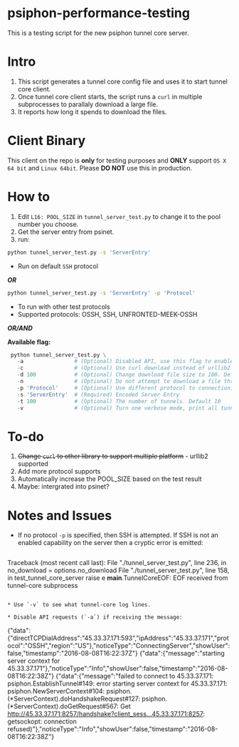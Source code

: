 # psiphon-performance-testing

This is a testing script for the new psiphon tunnel core server.

# Intro

1. This script generates a tunnel core config file and uses it to start tunnel core client.
2. Once tunnel core client starts, the script runs a `curl` in multiple subprocesses to parallaly download a large file.
3. It reports how long it spends to download the files.

# Client Binary
This client on the repo is **only** for testing purposes and **ONLY** support `OS X 64 bit` and `Linux 64bit`. Please **DO NOT** use this in production.

# How to
1. Edit `L16: POOL_SIZE` in `tunnel_server_test.py` to change it to the pool number you choose.
2. Get the server entry from psinet.
3. run:
  ```bash
  python tunnel_server_test.py -s 'ServerEntry'
  ```
   - Run on default `SSH` protocol

  ***OR***

  ```bash
  python tunnel_server_test.py -s 'ServerEntry' -p 'Protocol'
  ```
   - To run with other test protocols
   - Supported protocols: OSSH, SSH, UNFRONTED-MEEK-OSSH

   ***OR/AND***

   **Available flag:**
   ```python
    python tunnel_server_test.py \
      -a                # (Optional) Disabled API, use this flag to enabled 'Disabled API'. Default FLASE
      -c                # (Optional) Use curl download instead of urllib2 download. Default FALSE
      -d 100            # (Optional) Change download file size to 100. Default 10MB
      -n                # (Optional) Do not attempt to download a file through the proxy. Default FALSE
      -p 'Protocol'     # (Optional) Use different protocol to connection, can use UNFRONTED-MEEK-OSSH, SSH, or OSSH. Default SSH
      -s 'ServerEntry'  # (Required) Encoded Server Entry
      -t 100            # (Optional) The number of tunnels. Default 10
      -v                # (Optional) Turn one verbose mode, print all tunnel-core output. Default FALSE

   ```


# To-do
1. ~~Change `curl` to other library to support multiple platform~~ - urllib2 supported
2. Add more protocol supports
3. Automatically increase the POOL_SIZE based on the test result
4. Maybe: intergrated into psinet?

# Notes and Issues

* If no protocol `-p` is specified, then SSH is attempted.  If SSH is not an
enabled capability on the server then a cryptic error is emitted:
  ```
Traceback (most recent call last):
  File "./tunnel_server_test.py", line 236, in <module>
    no_download = options.no_download
  File "./tunnel_server_test.py", line 158, in test_tunnel_core_server
    raise e
__main__.TunnelCoreEOF: EOF received from tunnel-core subprocess
  ```

* Use `-v` to see what tunnel-core log lines.

* Disable API requests (`-a`) if receiving the message:
  ```
  {"data":{"directTCPDialAddress":"45.33.37.171:593","ipAddress":"45.33.37.171","protocol":"OSSH","region":"US"},"noticeType":"ConnectingServer","showUser":false,"timestamp":"2016-08-08T16:22:37Z"}
  {"data":{"message":"starting server context for 45.33.37.171"},"noticeType":"Info","showUser":false,"timestamp":"2016-08-08T16:22:38Z"}
  {"data":{"message":"failed to connect to 45.33.37.171: psiphon.EstablishTunnel#149: error starting server context for 45.33.37.171: psiphon.NewServerContext#104: psiphon.(*ServerContext).doHandshakeRequest#127: psiphon.(*ServerContext).doGetRequest#567: Get 
http://45.33.37.171:8257/handshake?client_sess...45.33.37.171:8257: getsockopt: connection refused)"},"noticeType":"Info","showUser":false,"timestamp":"2016-08-08T16:22:38Z"}
  ```
